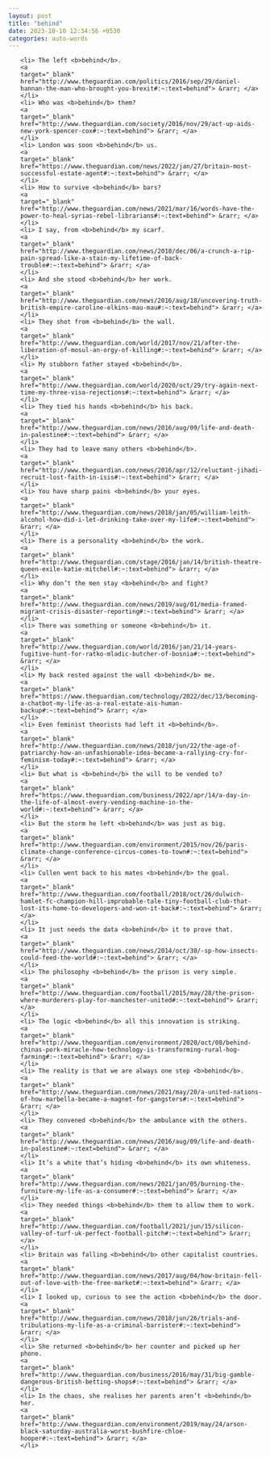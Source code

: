 ```yaml
---
layout: post
title: "behind"
date: 2023-10-10 12:34:56 +0530
categories: auto-words
---
```

<ol>

    <li> The left <b>behind</b>.
    <a 
    target="_blank" 
    href="http://www.theguardian.com/politics/2016/sep/29/daniel-hannan-the-man-who-brought-you-brexit#:~:text=behind"> &rarr; </a>
    </li>
    <li> Who was <b>behind</b> them?
    <a 
    target="_blank" 
    href="http://www.theguardian.com/society/2016/nov/29/act-up-aids-new-york-spencer-cox#:~:text=behind"> &rarr; </a>
    </li>
    <li> London was soon <b>behind</b> us.
    <a 
    target="_blank" 
    href="https://www.theguardian.com/news/2022/jan/27/britain-most-successful-estate-agent#:~:text=behind"> &rarr; </a>
    </li>
    <li> How to survive <b>behind</b> bars?
    <a 
    target="_blank" 
    href="http://www.theguardian.com/news/2021/mar/16/words-have-the-power-to-heal-syrias-rebel-librarians#:~:text=behind"> &rarr; </a>
    </li>
    <li> I say, from <b>behind</b> my scarf.
    <a 
    target="_blank" 
    href="http://www.theguardian.com/news/2018/dec/06/a-crunch-a-rip-pain-spread-like-a-stain-my-lifetime-of-back-trouble#:~:text=behind"> &rarr; </a>
    </li>
    <li> And she stood <b>behind</b> her work.
    <a 
    target="_blank" 
    href="http://www.theguardian.com/news/2016/aug/18/uncovering-truth-british-empire-caroline-elkins-mau-mau#:~:text=behind"> &rarr; </a>
    </li>
    <li> They shot from <b>behind</b> the wall.
    <a 
    target="_blank" 
    href="http://www.theguardian.com/world/2017/nov/21/after-the-liberation-of-mosul-an-orgy-of-killing#:~:text=behind"> &rarr; </a>
    </li>
    <li> My stubborn father stayed <b>behind</b>.
    <a 
    target="_blank" 
    href="http://www.theguardian.com/world/2020/oct/29/try-again-next-time-my-three-visa-rejections#:~:text=behind"> &rarr; </a>
    </li>
    <li> They tied his hands <b>behind</b> his back.
    <a 
    target="_blank" 
    href="http://www.theguardian.com/news/2016/aug/09/life-and-death-in-palestine#:~:text=behind"> &rarr; </a>
    </li>
    <li> They had to leave many others <b>behind</b>.
    <a 
    target="_blank" 
    href="http://www.theguardian.com/news/2016/apr/12/reluctant-jihadi-recruit-lost-faith-in-isis#:~:text=behind"> &rarr; </a>
    </li>
    <li> You have sharp pains <b>behind</b> your eyes.
    <a 
    target="_blank" 
    href="http://www.theguardian.com/news/2018/jan/05/william-leith-alcohol-how-did-i-let-drinking-take-over-my-life#:~:text=behind"> &rarr; </a>
    </li>
    <li> There is a personality <b>behind</b> the work.
    <a 
    target="_blank" 
    href="http://www.theguardian.com/stage/2016/jan/14/british-theatre-queen-exile-katie-mitchell#:~:text=behind"> &rarr; </a>
    </li>
    <li> Why don’t the men stay <b>behind</b> and fight?
    <a 
    target="_blank" 
    href="http://www.theguardian.com/news/2019/aug/01/media-framed-migrant-crisis-disaster-reporting#:~:text=behind"> &rarr; </a>
    </li>
    <li> There was something or someone <b>behind</b> it.
    <a 
    target="_blank" 
    href="http://www.theguardian.com/world/2016/jan/21/14-years-fugitive-hunt-for-ratko-mladic-butcher-of-bosnia#:~:text=behind"> &rarr; </a>
    </li>
    <li> My back rested against the wall <b>behind</b> me.
    <a 
    target="_blank" 
    href="https://www.theguardian.com/technology/2022/dec/13/becoming-a-chatbot-my-life-as-a-real-estate-ais-human-backup#:~:text=behind"> &rarr; </a>
    </li>
    <li> Even feminist theorists had left it <b>behind</b>.
    <a 
    target="_blank" 
    href="http://www.theguardian.com/news/2018/jun/22/the-age-of-patriarchy-how-an-unfashionable-idea-became-a-rallying-cry-for-feminism-today#:~:text=behind"> &rarr; </a>
    </li>
    <li> But what is <b>behind</b> the will to be vended to?
    <a 
    target="_blank" 
    href="https://www.theguardian.com/business/2022/apr/14/a-day-in-the-life-of-almost-every-vending-machine-in-the-world#:~:text=behind"> &rarr; </a>
    </li>
    <li> But the storm he left <b>behind</b> was just as big.
    <a 
    target="_blank" 
    href="http://www.theguardian.com/environment/2015/nov/26/paris-climate-change-conference-circus-comes-to-town#:~:text=behind"> &rarr; </a>
    </li>
    <li> Cullen went back to his mates <b>behind</b> the goal.
    <a 
    target="_blank" 
    href="http://www.theguardian.com/football/2018/oct/26/dulwich-hamlet-fc-champion-hill-improbable-tale-tiny-football-club-that-lost-its-home-to-developers-and-won-it-back#:~:text=behind"> &rarr; </a>
    </li>
    <li> It just needs the data <b>behind</b> it to prove that.
    <a 
    target="_blank" 
    href="http://www.theguardian.com/news/2014/oct/30/-sp-how-insects-could-feed-the-world#:~:text=behind"> &rarr; </a>
    </li>
    <li> The philosophy <b>behind</b> the prison is very simple.
    <a 
    target="_blank" 
    href="http://www.theguardian.com/football/2015/may/28/the-prison-where-murderers-play-for-manchester-united#:~:text=behind"> &rarr; </a>
    </li>
    <li> The logic <b>behind</b> all this innovation is striking.
    <a 
    target="_blank" 
    href="http://www.theguardian.com/environment/2020/oct/08/behind-chinas-pork-miracle-how-technology-is-transforming-rural-hog-farming#:~:text=behind"> &rarr; </a>
    </li>
    <li> The reality is that we are always one step <b>behind</b>.
    <a 
    target="_blank" 
    href="http://www.theguardian.com/news/2021/may/20/a-united-nations-of-how-marbella-became-a-magnet-for-gangsters#:~:text=behind"> &rarr; </a>
    </li>
    <li> They convened <b>behind</b> the ambulance with the others.
    <a 
    target="_blank" 
    href="http://www.theguardian.com/news/2016/aug/09/life-and-death-in-palestine#:~:text=behind"> &rarr; </a>
    </li>
    <li> It’s a white that’s hiding <b>behind</b> its own whiteness.
    <a 
    target="_blank" 
    href="http://www.theguardian.com/news/2021/jan/05/burning-the-furniture-my-life-as-a-consumer#:~:text=behind"> &rarr; </a>
    </li>
    <li> They needed things <b>behind</b> them to allow them to work.
    <a 
    target="_blank" 
    href="http://www.theguardian.com/football/2021/jun/15/silicon-valley-of-turf-uk-perfect-football-pitch#:~:text=behind"> &rarr; </a>
    </li>
    <li> Britain was falling <b>behind</b> other capitalist countries.
    <a 
    target="_blank" 
    href="http://www.theguardian.com/news/2017/aug/04/how-britain-fell-out-of-love-with-the-free-market#:~:text=behind"> &rarr; </a>
    </li>
    <li> I looked up, curious to see the action <b>behind</b> the door.
    <a 
    target="_blank" 
    href="http://www.theguardian.com/news/2018/jun/26/trials-and-tribulations-my-life-as-a-criminal-barrister#:~:text=behind"> &rarr; </a>
    </li>
    <li> She returned <b>behind</b> her counter and picked up her phone.
    <a 
    target="_blank" 
    href="http://www.theguardian.com/business/2016/may/31/big-gamble-dangerous-british-betting-shops#:~:text=behind"> &rarr; </a>
    </li>
    <li> In the chaos, she realises her parents aren’t <b>behind</b> her.
    <a 
    target="_blank" 
    href="http://www.theguardian.com/environment/2019/may/24/arson-black-saturday-australia-worst-bushfire-chloe-hooper#:~:text=behind"> &rarr; </a>
    </li>